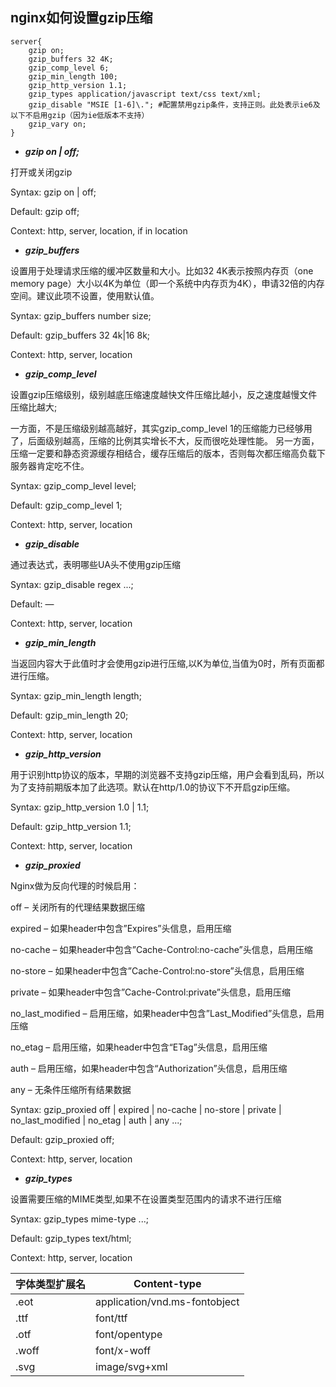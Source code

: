 

## nginx如何设置gzip压缩



```
server{
    gzip on;
    gzip_buffers 32 4K;
    gzip_comp_level 6;
    gzip_min_length 100;
    gzip_http_version 1.1;
    gzip_types application/javascript text/css text/xml;
    gzip_disable "MSIE [1-6]\."; #配置禁用gzip条件，支持正则。此处表示ie6及以下不启用gzip（因为ie低版本不支持）
    gzip_vary on;
}
```

* ***gzip on | off;***


打开或关闭gzip

Syntax: gzip on | off;

Default:    gzip off;

Context:    http, server, location, if in location



* ***gzip_buffers***


设置用于处理请求压缩的缓冲区数量和大小。比如32 4K表示按照内存页（one memory page）大小以4K为单位（即一个系统中内存页为4K），申请32倍的内存空间。建议此项不设置，使用默认值。

Syntax: gzip_buffers number size;

Default:    gzip_buffers 32 4k|16 8k;

Context:    http, server, location

* ***gzip_comp_level***


设置gzip压缩级别，级别越底压缩速度越快文件压缩比越小，反之速度越慢文件压缩比越大;

一方面，不是压缩级别越高越好，其实gzip_comp_level 1的压缩能力已经够用了，后面级别越高，压缩的比例其实增长不大，反而很吃处理性能。
另一方面，压缩一定要和静态资源缓存相结合，缓存压缩后的版本，否则每次都压缩高负载下服务器肯定吃不住。

Syntax: gzip_comp_level level;

Default:    gzip_comp_level 1;

Context:    http, server, location


* ***gzip_disable***


通过表达式，表明哪些UA头不使用gzip压缩

Syntax: gzip_disable regex ...;

Default:    —

Context:    http, server, location

* ***gzip_min_length***


当返回内容大于此值时才会使用gzip进行压缩,以K为单位,当值为0时，所有页面都进行压缩。

Syntax: gzip_min_length length;

Default:    gzip_min_length 20;

Context:    http, server, location

* ***gzip_http_version***


用于识别http协议的版本，早期的浏览器不支持gzip压缩，用户会看到乱码，所以为了支持前期版本加了此选项。默认在http/1.0的协议下不开启gzip压缩。

Syntax: gzip_http_version 1.0 | 1.1;

Default:    gzip_http_version 1.1;

Context:    http, server, location

* ***gzip_proxied***


Nginx做为反向代理的时候启用：

off – 关闭所有的代理结果数据压缩

expired – 如果header中包含”Expires”头信息，启用压缩

no-cache – 如果header中包含”Cache-Control:no-cache”头信息，启用压缩

no-store – 如果header中包含”Cache-Control:no-store”头信息，启用压缩

private – 如果header中包含”Cache-Control:private”头信息，启用压缩

no_last_modified – 启用压缩，如果header中包含”Last_Modified”头信息，启用压缩

no_etag – 启用压缩，如果header中包含“ETag”头信息，启用压缩

auth – 启用压缩，如果header中包含“Authorization”头信息，启用压缩

any – 无条件压缩所有结果数据

Syntax: gzip_proxied off | expired | no-cache | no-store | private | no_last_modified | no_etag | auth | any ...;

Default:    gzip_proxied off;

Context:    http, server, location

* ***gzip_types***


设置需要压缩的MIME类型,如果不在设置类型范围内的请求不进行压缩

Syntax: gzip_types mime-type ...;

Default:    gzip_types text/html;

Context:    http, server, location

| 字体类型扩展名 | Content-type |
|----|----|
|.eot|application/vnd.ms-fontobject|
|.ttf|font/ttf|
|.otf|font/opentype|
|.woff|font/x-woff|
|.svg|image/svg+xml|









